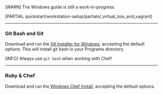[WARN] The Windows guide is still a work-in-progress.

[PARTIAL quickstart/workstation-setup/partials/_virtual_box_and_vagrant]

- - -

### Git Bash and Git
Download and run the [Git Installer for Windows][windows-git-installer], accepting the default options. This will install git bash in your Programs directory.

[INFO] Always use `git bash` when working with Chef!

- - -

### Ruby & Chef
Download and run the [Windows Chef Install][windows-chef-installer], accepting the default options.

[windows-git-installer]: https://msysgit.googlecode.com/files/Git-1.8.1.2-preview20130201.exe "Windows Git Installer"
[windows-chef-installer]: http://opscode.com/chef/install.msi "Windows Chef Installer"
